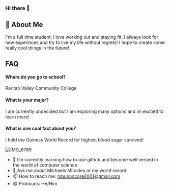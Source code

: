 ### Hi there 👋

## 🚀 About Me
I'm a full time student, I love working out and staying fit. I always look for new experinces and try to live my life without regrets! I hope to create some really cool things in the future!


## FAQ

#### Where do you go to school?

Raritan Valley  Community College

#### What is your major?

I am currently undecided but I am exploring many options and im exctied to learn more!

#### What is one cool fact about you?

I hold the Guiness World Record for highest blood sugar survived!

![IMG_6789](https://user-images.githubusercontent.com/113312837/189553307-f9d83b7d-c94a-40a9-98bc-15917cdd148d.jpg)

- 🌱 I’m currently learning how to use github and become well versed in the world of computer science
- 💬 Ask me about Michaels Miracles or my world record!
- 📫 How to reach me: mbuonocore2001@gmail.com
- 😄 Pronouns: He/Him
